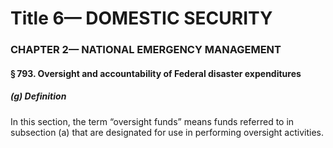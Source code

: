 
# Title 6— DOMESTIC SECURITY
### CHAPTER 2— NATIONAL EMERGENCY MANAGEMENT
#### § 793. Oversight and accountability of Federal disaster expenditures
##### (g) Definition

In this section, the term “oversight funds” means funds referred to in subsection (a) that are designated for use in performing oversight activities.
